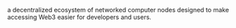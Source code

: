 a decentralized ecosystem of networked computer nodes designed to make accessing Web3 easier for developers and users.
